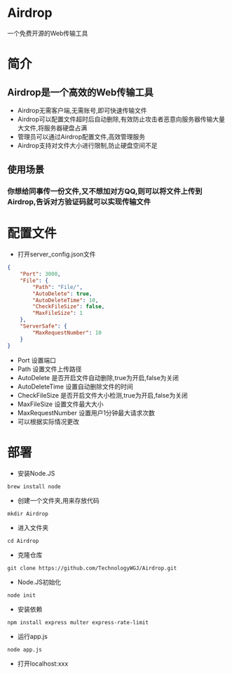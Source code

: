 # Airdrop
一个免费开源的Web传输工具

# 简介
## Airdrop是一个高效的Web传输工具
- Airdrop无需客户端,无需账号,即可快速传输文件
- Airdrop可以配置文件超时后自动删除,有效防止攻击者恶意向服务器传输大量大文件,将服务器硬盘占满
- 管理员可以通过Airdrop配置文件,高效管理服务
- Airdrop支持对文件大小进行限制,防止硬盘空间不足
## 使用场景
### 你想给同事传一份文件,又不想加对方QQ,则可以将文件上传到Airdrop,告诉对方验证码就可以实现传输文件

# 配置文件
- 打开server_config.json文件
```json
{
    "Port": 3000,
    "File": {
        "Path": "File/",
        "AutoDelete": true,
        "AutoDeleteTime": 10,
        "CheckFileSize": false,
        "MaxFileSize": 1
    },
    "ServerSafe": {
        "MaxRequestNumber": 10
    }
}
```
- Port 设置端口
- Path 设置文件上传路径
- AutoDelete 是否开启文件自动删除,true为开启,false为关闭
- AutoDeleteTime 设置自动删除文件的时间
- CheckFileSize 是否开启文件大小检测,true为开启,false为关闭
- MaxFileSize 设置文件最大大小
- MaxRequestNumber 设置用户1分钟最大请求次数
- 可以根据实际情况更改

# 部署
- 安装Node.JS
```shell
brew install node
```
- 创建一个文件夹,用来存放代码
```shell
mkdir Airdrop
```
- 进入文件夹
```shell
cd Airdrop
```
- 克隆仓库
```shell
git clone https://github.com/TechnologyWGJ/Airdrop.git
```
- Node.JS初始化
```shell
node init
```
- 安装依赖
```shell
npm install express multer express-rate-limit
```
- 运行app.js
```shell
node app.js
```
- 打开localhost:xxx
